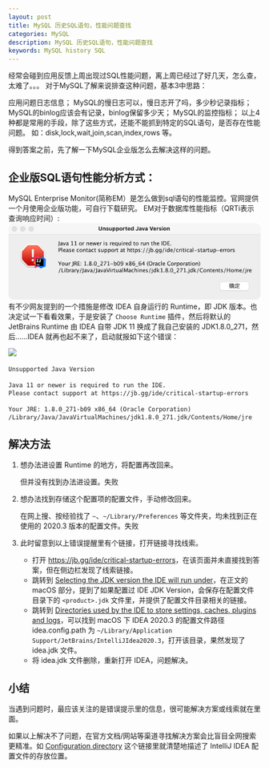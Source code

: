 ```yaml
---
layout: post
title: MySQL 历史SQL语句，性能问题查找
categories: MySQL
description: MySQL 历史SQL语句，性能问题查找
keywords: MySQL history SQL
---
```


经常会碰到应用反馈上周出现过SQL性能问题，离上周已经过了好几天，怎么查，太难了。。。
对于MySQL了解来说排查这种问题，基本3中思路：

应用问题日志信息；
MySQL的慢日志可以，慢日志开了吗，多少秒记录指标；
MySQL的binlog应该会有记录，binlog保留多少天；
MySQL的监控指标；
以上4种都是常用的手段，除了这些方式，还能不能抓到特定的SQL语句，是否存在性能问题。 如：disk,lock,wait,join,scan,index,rows 等。

得到答案之前，先了解一下MySQL企业版怎么去解决这样的问题。


## 企业版SQL语句性能分析方式：
MySQL Enterprise Monitor(简称EM）是怎么做到sql语句的性能监控。官网提供一个月使用企业版功能，可自行下载研究。
EM对于数据库性能指标（QRTi表示查询响应时间）:
![](/images/posts/java/idea-unsupported-java-version.png)
有不少网友提到的一个措施是修改 IDEA 自身运行的 Runtime，即 JDK 版本。也决定试一下看看效果，于是安装了 `Choose Runtime` 插件，然后将默认的 JetBrains Runtime 由 IDEA 自带 JDK 11 换成了我自己安装的 JDK1.8.0_271，然后……IDEA 就再也起不来了，启动就报如下这个错误：

![](https://kevin-cui.github.io/mysqlstone/images/posts/mysql/20210604-01.png)

```
Unsupported Java Version

Java 11 or newer is required to run the IDE.
Please contact support at https://jb.gg/ide/critical-startup-errors

Your JRE: 1.8.0_271-b09 x86_64 (Oracle Corporation)
/Library/Java/JavaVirtualMachines/jdk1.8.0_271.jdk/Contents/Home/jre
```

## 解决方法

1. 想办法进设置 Runtime 的地方，将配置再改回来。

    但并没有找到办法进设置。失败

2. 想办法找到存储这个配置项的配置文件，手动修改回来。

    在网上搜、按经验找了 `~`、`~/Library/Preferences` 等文件夹，均未找到正在使用的 2020.3 版本的配置文件。失败

3. 此时留意到以上错误提醒里有个链接，打开链接寻找线索。

    - 打开 <https://jb.gg/ide/critical-startup-errors>，在该页面并未直接找到答案，但在侧边栏发现了线索链接。
    - 跳转到 [Selecting the JDK version the IDE will run under](https://intellij-support.jetbrains.com/hc/en-us/articles/206544879-Selecting-the-JDK-version-the-IDE-will-run-under)，在正文的 macOS 部分，提到了如果配置过 IDE JDK Version，会保存在配置文件目录下的 `<product>.jdk` 文件里，并提供了配置文件目录相关的链接。
    - 跳转到 [Directories used by the IDE to store settings, caches, plugins and logs](https://intellij-support.jetbrains.com/hc/en-us/articles/206544519)，可以找到 macOS 下 IDEA 2020.3 的配置文件路径 idea.config.path 为 `~/Library/Application Support/JetBrains/IntelliJIdea2020.3`，打开该目录，果然发现了 idea.jdk 文件。
    - 将 idea.jdk 文件删除，重新打开 IDEA，问题解决。

## 小结

当遇到问题时，最应该关注的是错误提示里的信息，很可能解决方案或线索就在里面。

如果以上解决不了问题，在官方文档/网站等渠道寻找解决方案会比盲目全网搜索更精准。如 [Configuration directory](https://www.jetbrains.com/help/idea/tuning-the-ide.html#config-directory) 这个链接里就清楚地描述了 IntelliJ IDEA 配置文件的存放位置。
